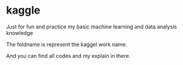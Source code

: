 # kaggle
Just for fun and practice my basic machine learning and data analysis knowledge

The foldname is represent the kaggel work name.

And you can find all codes and my explain in there.
